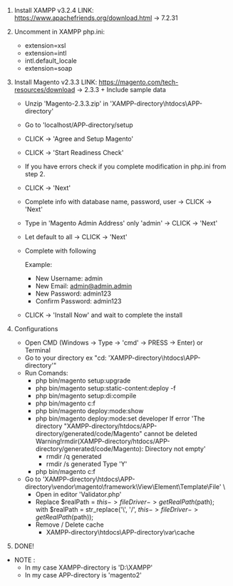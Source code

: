 1. Install XAMPP v3.2.4
    LINK: https://www.apachefriends.org/download.html -> 7.2.31

2. Uncomment in XAMPP php.ini:
    - extension=xsl
    - extension=intl
    - intl.default_locale
    - extension=soap

3. Install Magento v2.3.3
    LINK: https://magento.com/tech-resources/download -> 2.3.3 + Include sample data

    - Unzip 'Magento-2.3.3.zip' in 'XAMPP-directory\htdocs\APP-directory'
    - Go to 'localhost/APP-directory/setup

    - CLICK -> 'Agree and Setup Magento'
    - CLICK -> 'Start Readiness Check'
    - If you have errors check if you complete modification in php.ini from step 2.
    - CLICK -> 'Next'
    - Complete info with database name, password, user -> CLICK -> 'Next' 
    - Type in 'Magento Admin Address' only 'admin' -> CLICK -> 'Next'
    - Let default to all -> CLICK -> 'Next'
    - Complete with following

        Example: 

        - New Username: admin
        - New Email: admin@admin.admin
        - New Password: admin123
        - Confirm Password: admin123
    
    - CLICK -> 'Install Now' and wait to complete the install

4. Configurations
    - Open CMD (Windows -> Type -> 'cmd' -> PRESS -> Enter) or Terminal
    - Go to your directory ex "cd: 'XAMPP-directory\htdocs\APP-directory'"
    - Run Comands:
        - php bin/magento setup:upgrade
        - php bin/magento setup:static-content:deploy -f
        - php bin/magento setup:di:compile
        - php bin/magento c:f
        - php bin/magento deploy:mode:show
        - php bin/magento deploy:mode:set developer
            If error 'The directory "XAMPP-directory/htdocs/APP-directory/generated/code/Magento" cannot be deleted Warning!rmdir(XAMPP-directory/htdocs/APP-directory/generated/code/Magento): Directory not empty'
            - rmdir /q generated
            - rmdir /s generated
                Type 'Y'
        - php bin/magento c:f
    - Go to 'XAMPP-directory\htdocs\APP-directory\vendor\magento\framework\View\Element\Template\File' \
        - Open in editor 'Validator.php'
        - Replace 
            $realPath = $this->fileDriver->getRealPath($path);
            with 
            $realPath = str_replace('\\', '/', $this->fileDriver->getRealPath($path));
        - Remove / Delete cache
            - XAMPP-directory\htdocs\APP-directory\var\cache 
5. DONE!

* NOTE :
    - In my case XAMPP-directory is 'D:\XAMPP'
    - In my case APP-directory is 'magento2'

